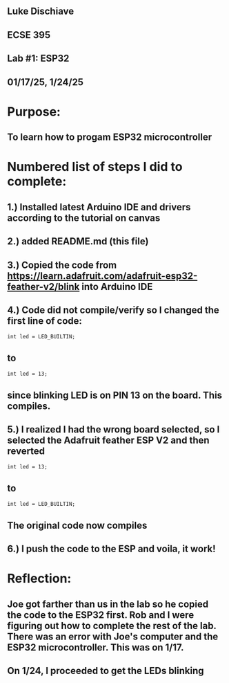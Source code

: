 ## Luke Dischiave
## ECSE 395 
## Lab #1: ESP32
## 01/17/25, 1/24/25

# Purpose: 
## To learn how to progam ESP32 microcontroller 

# Numbered list of steps I did to complete:
## 1.) Installed latest Arduino IDE and drivers according to the tutorial on canvas
## 2.) added README.md (this file)
## 3.) Copied the code from https://learn.adafruit.com/adafruit-esp32-feather-v2/blink into Arduino IDE
## 4.) Code did not compile/verify so I changed the first line of code: 
	int led = LED_BUILTIN;
## to 
	int led = 13;
## since blinking LED is on PIN 13 on the board. This compiles.
## 5.) I realized I had the wrong board selected, so I selected the Adafruit feather ESP V2 and then reverted 
	int led = 13;
## to
	int led = LED_BUILTIN;
## The original code now compiles
## 6.) I push the code to the ESP and voila, it work!

# Reflection:
## Joe got farther than us in the lab so he copied the code to the ESP32 first. Rob and I were figuring out how to complete the rest of the lab. There was an error with Joe's computer and the ESP32 microcontroller. This was on 1/17.

## On 1/24, I proceeded to get the LEDs blinking

